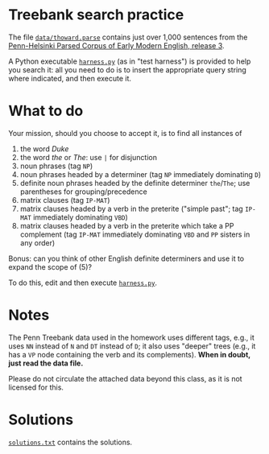 # Treebank search practice

The file [`data/thoward.parse`](data/thoward.parse) contains just over 1,000
sentences from the [Penn-Helsinki Parsed Corpus of Early Modern English, release
3](https://www.ling.upenn.edu/histcorpora/PPCEME-RELEASE-3).

A Python executable [`harness.py`](harness.py) (as in "test harness") is
provided to help you search it: all you need to do is to insert the appropriate
query string where indicated, and then execute it.

# What to do

Your mission, should you choose to accept it, is to find all instances of

1.  the word *Duke*
2.  the word *the* or *The*: use `|` for disjunction
3.  noun phrases (tag `NP`)
4.  noun phrases headed by a determiner (tag `NP` immediately dominating `D`)
5.  definite noun phrases headed by the definite determiner `the`/`The`; use
    parentheses for grouping/precedence
6.  matrix clauses (tag `IP-MAT`)
7.  matrix clauses headed by a verb in the preterite ("simple past"; tag
    `IP-MAT` immediately dominating `VBD`)
8.  matrix clauses headed by a verb in the preterite which take a PP complement
    (tag `IP-MAT` immediately dominating `VBD` and `PP` sisters in any order)

Bonus: can you think of other English definite determiners and use it to expand
the scope of (5)?

To do this, edit and then execute [`harness.py`](harness.py).

# Notes

The Penn Treebank data used in the homework uses different tags, e.g., it uses
`NN` instead of `N` and `DT` instead of `D`; it also uses "deeper" trees (e.g.,
it has a `VP` node containing the verb and its complements). **When in doubt,
just read the data file.**

Please do not circulate the attached data beyond this class, as it is not
licensed for this.

# Solutions

[`solutions.txt`](solutions.txt) contains the solutions.

